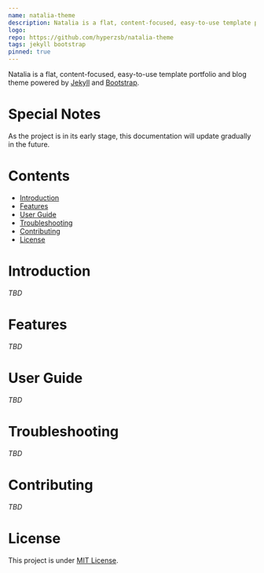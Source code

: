 ```yaml
---
name: natalia-theme
description: Natalia is a flat, content-focused, easy-to-use template portfolio and blog theme powered by Jekyll.
logo: 
repo: https://github.com/hyperzsb/natalia-theme
tags: jekyll bootstrap
pinned: true
---
```


Natalia is a flat, content-focused, easy-to-use template portfolio and blog theme powered
by [Jekyll](https://jekyllrb.com/) and [Bootstrap](https://getbootstrap.com/).

# Special Notes

As the project is in its early stage, this documentation will update gradually in the future.

# Contents

- [Introduction](#introduction)
- [Features](#features)
- [User Guide](#user-guide)
- [Troubleshooting](#troubleshooting)
- [Contributing](#contributing)
- [License](#license)

# Introduction

*TBD*

# Features

*TBD*

# User Guide

*TBD*

# Troubleshooting

*TBD*

# Contributing

*TBD*

# License

This project is under [MIT License](https://github.com/Hyperzsb/natalia-theme/blob/master/LICENSE).
